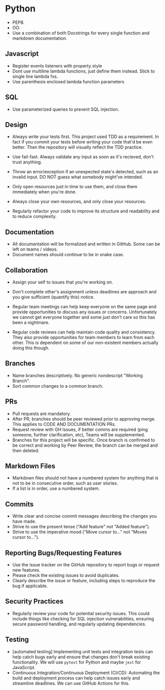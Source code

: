 # Python

- PEP8.
- OO.
- Use a combination of both Docstrings for every single function and markdown documentation.

## Javascript

- Register events listeners with property style
- Dont use multiline lambda functions, just define them instead. Stick to single line lambda fxs.
- Use parenthesis enclosed lambda function parameters

## SQL

- Use parameterized queries to prevent SQL injection.

## Design

- Always write your tests first. This project used TDD as a requirement. In fact if you commit your tests before writing your code that'd be even better. Then the repository will visually reflect the TDD practice.
- Use fail-fast. Always validate any input as soon as it's recieved, don't trust anything.
- Throw an error/exception if an unexpected state's detected, such as an invalid input. DO NOT guess what somebody might've intended.
- Only open resources just in time to use them, and close them immediately when you're done.
- Always close your own resources, and only close your resources.

- Regularly refactor your code to improve its structure and readability and to reduce complexity.

## Documentation

- All documentation will be formalized and written in GitHub. Some can be left on teams / videos.
- Document names should continue to be in snake case.

## Collaboration

- Assign your self to issues that you're working on.
- Don't complete other's assignment unless deadlines are approach and you give sufficient (quantify this) notice.

- Regular team meetings can help keep everyone on the same page and provide opportunities to discuss any issues or concerns. Unfortunately we cannot get everyone together and some just don't care so this has been a nightmare.

- Regular code reviews can help maintain code quality and consistency. They also provide opportunities for team members to learn from each other. This is dependent on some of our non-existent members actually doing this though.

## Branches

- Name branches descriptively. No generic nondescript "Working Branch".
- Sort common changes to a common branch.

## PRs

- Pull requests are mandatory.
- After PR, branches should be peer reviewed prior to approving merge. This applies to CODE AND DOCUMENTATION PRs.
- Request review with GH Issues, if better comms are required (ping someone, further clarification, etc), Teams will be supplemented.
- Branches for this project will be specific. Once branch is confirmed to be correct and working by Peer Review, the branch can be merged and then deleted.

## Markdown Files

- Markdown files should not have a numbered system for anything that is not to be in consecutive order, such as user stories.
- If a list is in order, use a numbered system.

## Commits

- Write clear and concise commit messages describing the changes you have made.
- Strive to use the present tense ("Add feature" not "Added feature").
- Strive to use the imperative mood ("Move cursor to..." not "Moves cursor to...").

## Reporting Bugs/Requesting Features

- Use the issue tracker on the GitHub repository to report bugs or request new features.
- Please check the existing issues to avoid duplicates.
- Clearly describe the issue or feature, including steps to reproduce the bug if applicable.

## Security Practices

- Regularly review your code for potential security issues. This could include things like checking for SQL injection vulnerabilities, ensuring secure password handling, and regularly updating dependencies.

## Testing

- [automated testing] Implementing unit tests and integration tests can help catch bugs early and ensure that changes don't break existing functionality. We will use `pytest` for Python and maybe `jest` for JavaScript.
- Continuous Integration/Continuous Deployment (CI/CD): Automating the build and deployment process can help catch issues early and streamline deadlines. We can use GitHub Actions for this.

